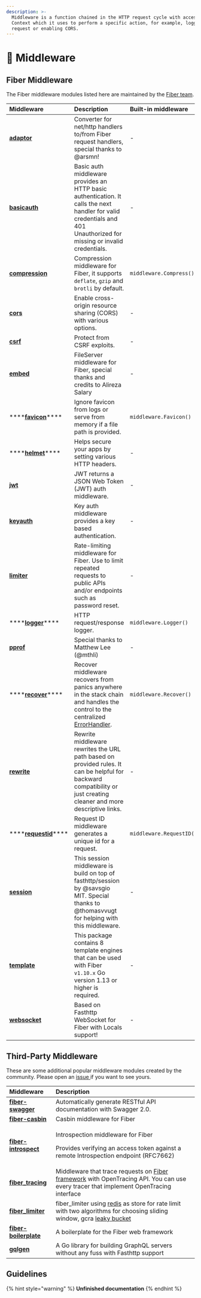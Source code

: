 ```yaml
---
description: >-
  Middleware is a function chained in the HTTP request cycle with access to the
  Context which it uses to perform a specific action, for example, logging every
  request or enabling CORS.
---
```


# 🧬 Middleware

## Fiber Middleware

The Fiber middleware modules listed here are maintained by the [Fiber team](https://github.com/orgs/gofiber/people).

| Middleware | Description | Built-in middleware |
| :--- | :--- | :--- |
| [**adaptor**](https://github.com/gofiber/adaptor) | Converter for net/http handlers to/from Fiber request handlers, special thanks to @arsmn! | - |
| [**basicauth**](https://github.com/gofiber/basicauth) | Basic auth middleware provides an HTTP basic authentication. It calls the next handler for valid credentials and 401 Unauthorized for missing or invalid credentials. | - |
| [**compression**](https://github.com/Fenny/fiber/blob/master/middleware/compress.md) | Compression middleware for Fiber, it supports `deflate`, `gzip` and `brotli` by default. | `middleware.Compress()` |
| [**cors**](https://github.com/gofiber/cors) | Enable cross-origin resource sharing \(CORS\) with various options. | - |
| [**csrf**](https://github.com/gofiber/csrf) | Protect from CSRF exploits. | - |
| [**embed**](https://github.com/gofiber/embed) | FileServer middleware for Fiber, special thanks and credits to Alireza Salary | - |
| \*\*\*\*[**favicon**](https://github.com/gofiber/fiber/blob/master/middleware/favicon.md)\*\*\*\* | Ignore favicon from logs or serve from memory if a file path is provided. | `middleware.Favicon()` |
| \*\*\*\*[**helmet**](https://github.com/gofiber/helmet)\*\*\*\* | Helps secure your apps by setting various HTTP headers. | - |
| [**jwt**](https://github.com/gofiber/jwt) | JWT returns a JSON Web Token \(JWT\) auth middleware. | - |
| [**keyauth**](https://github.com/gofiber/keyauth) | Key auth middleware provides a key based authentication. | - |
| [**limiter**](https://github.com/gofiber/limiter) | Rate-limiting middleware for Fiber. Use to limit repeated requests to public APIs and/or endpoints such as password reset. | - |
| \*\*\*\*[**logger**](https://github.com/gofiber/fiber/blob/master/middleware/logger.md)\*\*\*\* | HTTP request/response logger. | `middleware.Logger()` |
| [**pprof**](https://github.com/gofiber/pprof) | Special thanks to Matthew Lee \(@mthli\) | - |
| \*\*\*\*[**recover**](https://github.com/gofiber/fiber/blob/master/middleware/recover.md)\*\*\*\* | Recover middleware recovers from panics anywhere in the stack chain and handles the control to the centralized[ ErrorHandler](error-handling.md). | `middleware.Recover()` |
| [**rewrite**](https://github.com/gofiber/rewrite) | Rewrite middleware rewrites the URL path based on provided rules. It can be helpful for backward compatibility or just creating cleaner and more descriptive links. | - |
| \*\*\*\*[**requestid**](https://github.com/Fenny/fiber/blob/master/middleware/request_id.md)\*\*\*\* | Request ID middleware generates a unique id for a request. | `middleware.RequestID()` |
| [**session**](https://github.com/gofiber/session) | This session middleware is build on top of fasthttp/session by @savsgio MIT. Special thanks to @thomasvvugt for helping with this middleware. | - |
| [**template**](https://github.com/gofiber/template) | This package contains 8 template engines that can be used with Fiber `v1.10.x` Go version 1.13 or higher is required. | - |
| [**websocket**](https://github.com/gofiber/websocket) | Based on Fasthttp WebSocket for Fiber with Locals support! | - |

## Third-Party Middleware

These are some additional popular middleware modules created by the community. Please open an [issue ](https://github.com/gofiber/fiber/issues)if you want to see yours.

<table>
  <thead>
    <tr>
      <th style="text-align:left">Middleware</th>
      <th style="text-align:left">Description</th>
    </tr>
  </thead>
  <tbody>
    <tr>
      <td style="text-align:left"><a href="https://github.com/arsmn/fiber-swagger"><b>fiber-swagger</b></a>
      </td>
      <td style="text-align:left">Automatically generate RESTful API documentation with Swagger 2.0.</td>
    </tr>
    <tr>
      <td style="text-align:left"><a href="https://github.com/arsmn/fiber-casbin"><b>fiber-casbin</b></a>
      </td>
      <td style="text-align:left">Casbin middleware for Fiber</td>
    </tr>
    <tr>
      <td style="text-align:left"><a href="https://github.com/arsmn/fiber-introspect"><b>fiber-introspect</b></a>
      </td>
      <td style="text-align:left">
        <p>Introspection middleware for Fiber</p>
        <p>Provides verifying an access token against a remote Introspection endpoint
          (RFC7662)</p>
      </td>
    </tr>
    <tr>
      <td style="text-align:left"><a href="https://github.com/shareed2k/fiber_tracing"><b>fiber_tracing</b></a>
      </td>
      <td style="text-align:left">Middleware that trace requests on <a href="https://gofiber.io/">Fiber framework</a> with
        OpenTracing API. You can use every tracer that implement OpenTracing interface</td>
    </tr>
    <tr>
      <td style="text-align:left"><a href="https://github.com/shareed2k/fiber_limiter"><b>fiber_limiter</b></a>
      </td>
      <td style="text-align:left">fiber_limiter using <a href="https://github.com/go-redis/redis">redis</a> as
        store for rate limit with two algorithms for choosing sliding window, gcra
        <a
        href="https://en.wikipedia.org/wiki/Leaky_bucket">leaky bucket</a>
      </td>
    </tr>
    <tr>
      <td style="text-align:left"><a href="https://github.com/thomasvvugt/fiber-boilerplate"><b>fiber-boilerplate</b></a>
      </td>
      <td style="text-align:left">A boilerplate for the Fiber web framework</td>
    </tr>
    <tr>
      <td style="text-align:left"><a href="https://github.com/arsmn/gqlgen"><b>gqlgen</b></a>
      </td>
      <td style="text-align:left">A Go library for building GraphQL servers without any fuss with Fasthttp
        support</td>
    </tr>
  </tbody>
</table>

## Guidelines

{% hint style="warning" %}
**Unfinished documentation**
{% endhint %}

